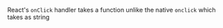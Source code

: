 <TimeStamp start="0:15" end="0:25">
  
  React's `onClick` handler takes a function unlike the native `onclick` which takes as string
  
</TimeStamp>